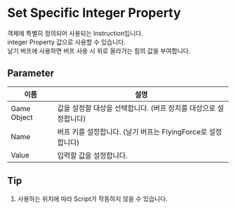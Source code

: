 # Set Specific Integer Property

객체에 특별히 정의되어 사용되는 Instruction입니다.  
integer Property 값으로 사용할 수 있습니다.  
날기 버프에 사용하면 버프 사용 시 위로 올라가는 힘의 값을 부여합니다.


## Parameter

| **이름**      | **설명**                                   |
|-------------|------------------------------------------|
| Game Object | 값을 설정할 대상을 선택합니다. (버프 장치를 대상으로 설정합니다)    |
| Name        | 버프 키를 설정합니다. (날기 버프는 FlyingForce로 설정합니다) |
| Value       | 입력할 값을 설정합니다.                            |


## Tip
1. 사용하는 위치에 따라 Script가 작동하지 않을 수 있습니다.